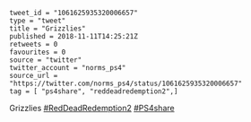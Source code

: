 ```
tweet_id = "1061625935320006657"
type = "tweet"
title = "Grizzlies"
published = 2018-11-11T14:25:21Z
retweets = 0
favourites = 0
source = "twitter"
twitter_account = "norms_ps4"
source_url = "https://twitter.com/norms_ps4/status/1061625935320006657"
tag = [ "ps4share", "reddeadredemption2",]
```

Grizzlies [#RedDeadRedemption2](/tags/reddeadredemption2/) [#PS4share](/tags/ps4share/)

<p class='image'><img src='http://mnf.m17s.net/2018/11/11/DrunKNyXcAAgzBL.jpg' alt=''></p>

